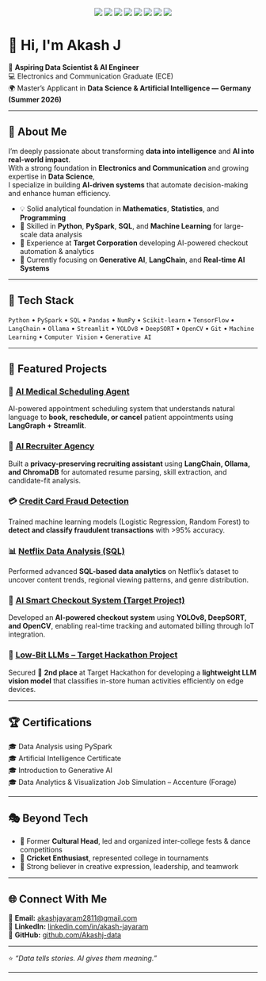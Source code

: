 <p align="center">
  <img src="https://img.shields.io/badge/Python-3.11-3776AB?style=for-the-badge&logo=python&logoColor=white">
  <img src="https://img.shields.io/badge/LangChain-Active-00B050?style=for-the-badge&logo=chainlink&logoColor=white">
  <img src="https://img.shields.io/badge/YOLOv8-Enabled-E41E26?style=for-the-badge&logo=yolo&logoColor=white">
  <img src="https://img.shields.io/badge/Streamlit-App-FF4B4B?style=for-the-badge&logo=streamlit&logoColor=white">
  <img src="https://img.shields.io/badge/TensorFlow-ML%20Model-FF6F00?style=for-the-badge&logo=tensorflow&logoColor=white">
  <img src="https://img.shields.io/badge/OpenCV-Vision%20AI-5C3EE8?style=for-the-badge&logo=opencv&logoColor=white">
  <img src="https://img.shields.io/badge/Git-Version%20Control-F1502F?style=for-the-badge&logo=git&logoColor=white">
  <img src="https://img.shields.io/badge/License-MIT-lightgrey?style=for-the-badge&logo=book&logoColor=black">
</p>


# 👋 Hi, I'm Akash J  

🎯 **Aspiring Data Scientist & AI Engineer**  
💻 Electronics and Communication Graduate (ECE)  
🌍 Master’s Applicant in **Data Science & Artificial Intelligence — Germany (Summer 2026)**  

---

## 🧠 About Me  
I’m deeply passionate about transforming **data into intelligence** and **AI into real-world impact**.  
With a strong foundation in **Electronics and Communication** and growing expertise in **Data Science**,  
I specialize in building **AI-driven systems** that automate decision-making and enhance human efficiency.  

- 💡 Solid analytical foundation in **Mathematics**, **Statistics**, and **Programming**  
- 🧩 Skilled in **Python**, **PySpark**, **SQL**, and **Machine Learning** for large-scale data analysis  
- 🚀 Experience at **Target Corporation** developing AI-powered checkout automation & analytics  
- 🤖 Currently focusing on **Generative AI**, **LangChain**, and **Real-time AI Systems**

---

## 🧰 Tech Stack  
`Python` • `PySpark` • `SQL` • `Pandas` • `NumPy` • `Scikit-learn` • `TensorFlow` • `LangChain` • `Ollama` • `Streamlit` • `YOLOv8` • `DeepSORT` • `OpenCV` • `Git` • `Machine Learning` • `Computer Vision` • `Generative AI`

---

## 🧩 Featured Projects  

### 🤖 [AI Medical Scheduling Agent](./AI-Medical-Scheduler)
AI-powered appointment scheduling system that understands natural language to **book, reschedule, or cancel** patient appointments using **LangGraph + Streamlit**.

### 💼 [AI Recruiter Agency](./AI-Recruiter-Agency)
Built a **privacy-preserving recruiting assistant** using **LangChain, Ollama, and ChromaDB** for automated resume parsing, skill extraction, and candidate-fit analysis.

### 💳 [Credit Card Fraud Detection](./Credit%20Card%20Fraud%20Detection)
Trained machine learning models (Logistic Regression, Random Forest) to **detect and classify fraudulent transactions** with >95% accuracy.

### 📊 [Netflix Data Analysis (SQL)](./Netflix-Data-Analysis)
Performed advanced **SQL-based data analytics** on Netflix’s dataset to uncover content trends, regional viewing patterns, and genre distribution.

### 🛒 [AI Smart Checkout System (Target Project)](./AI-Smart-Checkout-System)
Developed an **AI-powered checkout system** using **YOLOv8, DeepSORT, and OpenCV**, enabling real-time tracking and automated billing through IoT integration.

### 🧠 [Low-Bit LLMs – Target Hackathon Project](./Low-Bit-LLMs)
Secured 🥈 **2nd place** at Target Hackathon for developing a **lightweight LLM vision model** that classifies in-store human activities efficiently on edge devices.

---

## 🏆 Certifications  
🎓 Data Analysis using PySpark  
🎓 Artificial Intelligence Certificate  
🎓 Introduction to Generative AI  
🎓 Data Analytics & Visualization Job Simulation – Accenture (Forage)  

---

## 🎭 Beyond Tech  
- 🕺 Former **Cultural Head**, led and organized inter-college fests & dance competitions  
- 🏏 **Cricket Enthusiast**, represented college in tournaments  
- 🎤 Strong believer in creative expression, leadership, and teamwork  

---

## 🌐 Connect With Me  
📧 **Email:** [akashjayaram2811@gmail.com](mailto:akashjayaram2811@gmail.com)  
🔗 **LinkedIn:** [linkedin.com/in/akash-jayaram](https://www.linkedin.com/in/akash-jayaram)  
🐙 **GitHub:** [github.com/Akashj-data](https://github.com/Akashj-data)  

---

⭐ _“Data tells stories. AI gives them meaning.”_

---


